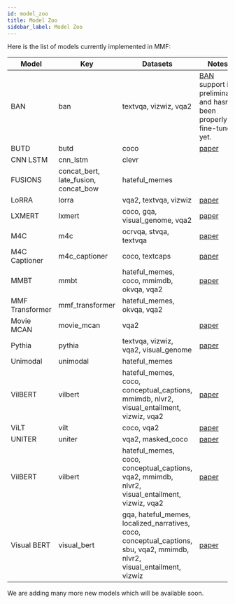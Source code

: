 ```yaml
---
id: model_zoo
title: Model Zoo
sidebar_label: Model Zoo
---
```


Here is the list of models currently implemented in MMF:

| Model           | Key                                  | Datasets                                 | Notes
| --------------- | ------------------------------------ | ---------------------------------------- | ----------------------------------------------------------- |
| BAN             | ban                                  | textvqa, vizwiz, vqa2                    | [BAN](https://arxiv.org/abs/1805.07932) support is preliminary and hasn't been properly fine-tuned yet. |
| BUTD            | butd                                 | coco                                     | [paper](https://arxiv.org/abs/1707.07998)                   |
| CNN LSTM        | cnn_lstm                             | clevr                                    |                                                             |
| FUSIONS         | concat_bert, late_fusion, concat_bow | hateful_memes                            |                                                             |
| LoRRA           | lorra                                | vqa2, textvqa, vizwiz                    | [paper](https://arxiv.org/abs/1904.08920)                   |
| LXMERT          | lxmert                               | coco, gqa, visual_genome, vqa2           | [paper](https://arxiv.org/abs/1908.07490)                   |
| M4C             | m4c                                  | ocrvqa, stvqa, textvqa                   | [paper](https://arxiv.org/pdf/1911.06258.pdf)               |
| M4C Captioner   | m4c_captioner                        | coco, textcaps                           | [paper](https://arxiv.org/pdf/2003.12462.pdf)               |
| MMBT            | mmbt                                 | hateful_memes, coco, mmimdb, okvqa, vqa2 | [paper](https://arxiv.org/abs/1909.02950)                   |
| MMF Transformer | mmf_transformer                      | hateful_memes, okvqa, vqa2               |                                                             |
| Movie MCAN      | movie_mcan                           | vqa2                                     | [paper](https://arxiv.org/abs/2004.11883)                   |
| Pythia          | pythia                               | textvqa, vizwiz, vqa2, visual_genome     | [paper](https://arxiv.org/abs/1904.08920)                   |
| Unimodal        | unimodal                             | hateful_memes                            |                                                             |
| VilBERT         | vilbert                              | hateful_memes, coco, conceptual_captions, mmimdb, nlvr2, visual_entailment, vizwiz, vqa2 |[paper](https://arxiv.org/abs/1908.02265)|
| ViLT            | vilt                                 | coco, vqa2                               |[paper](https://arxiv.org/pdf/2102.03334)                    |
| UNITER          | uniter                               | vqa2, masked_coco                        | [paper](https://arxiv.org/abs/1909.11740)                   |
| VilBERT         | vilbert                              | hateful_memes, coco, conceptual_captions, vqa2, mmimdb, nlvr2, visual_entailment, vizwiz, vqa2 |[paper](https://arxiv.org/abs/1908.02265)|
| Visual BERT     | visual_bert                          | gqa, hateful_memes, localized_narratives, coco, conceptual_captions, sbu, vqa2, mmimdb, nlvr2, visual_entailment, vizwiz|[paper](https://arxiv.org/abs/1908.03557)|

We are adding many more new models which will be available soon.

